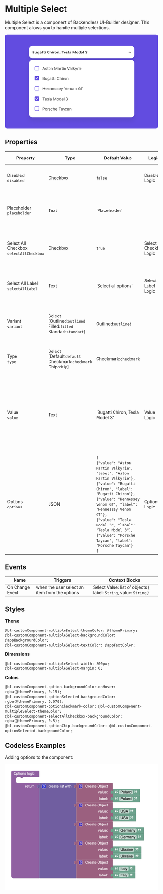 # Multiple Select

Multiple Select is a component of Backendless UI-Builder designer. This component allows you to handle multiple selections.

<p align="center">
  <img alt="main thumbnail" src="./thumbnail.png" width="780"/>
</p>

## Properties

| Property                                    | Type                                                                     | Default Value                                                                                                                                                                                                                                                                                                                                        | Logic                     | Data Binding | UI Setting | Description                                                                                                                                                              |
|---------------------------------------------|--------------------------------------------------------------------------|------------------------------------------------------------------------------------------------------------------------------------------------------------------------------------------------------------------------------------------------------------------------------------------------------------------------------------------------------|---------------------------|--------------|------------|--------------------------------------------------------------------------------------------------------------------------------------------------------------------------|
| Disabled<br/>`disabled`                     | Checkbox                                                                 | `false`                                                                                                                                                                                                                                                                                                                                              | Disabled Logic            | YES          | YES        | This handler allows you to disable a component.                                                                                                                          |
| Placeholder<br/>`placeholder`               | Text                                                                     | 'Placeholder'                                                                                                                                                                                                                                                                                                                                        |                           | NO           | YES        | This handler allows you to specify a placeholder for a component.                                                                                                        |
| Select All Checkbox<br/>`selectAllCheckbox` | Checkbox                                                                 | `true`                                                                                                                                                                                                                                                                                                                                               | Select All Checkbox Logic | YES          | YES        | This handler allows you to add a checkbox to select all options.                                                                                                         |
| Select All Label<br/>`selectAllLabel`       | Text                                                                     | 'Select all options'                                                                                                                                                                                                                                                                                                                                 | Select All Label Logic    | YES          | YES        | This handler allows you to specify label for "Select All Checkbox".                                                                                                      |
| Variant<br/>`variant`                       | Select [Outlined:`outlined`<br/>Filled:`filled`<br/>Standart:`standart`] | Outlined:`outlined`                                                                                                                                                                                                                                                                                                                                  |                           | NO           | YES        | This handler allows you to select a variant of the component.                                                                                                            |
| Type<br/>`type`                             | Select [Default:`default`<br/>Checkmark:`checkmark`<br/>Chip:`chip`]     | Checkmark:`checkmark`                                                                                                                                                                                                                                                                                                                                |                           | NO           | YES        | This handler allows you to select a type of the component.                                                                                                               |
| Value<br/>`value`                           | Text                                                                     | 'Bugatti Chiron, Tesla Model 3'                                                                                                                                                                                                                                                                                                                      | Value Logic               | YES          | YES        | This handler allows you to add value by default. Enter the value separated by a comma. Signature of value: '`String`, `String`'.                                         |
| Options<br/>`options`                       | JSON                                                                     | `[`<br/>`{"value": "Aston Martin Valkyrie", "label": "Aston Martin Valkyrie"},`<br/>`{"value": "Bugatti Chiron", "label": "Bugatti Chiron"},`<br/>`{"value": "Hennessey Venom GT", "label": "Hennessey Venom GT"},`<br/>`{"value": "Tesla Model 3", "label": "Tesla Model 3"},`<br/>`{"value": "Porsche Taycan", "label": "Porsche Taycan"}`<br/>`]` | Options Logic             | YES          | YES        | This handler allows you to add options to the component. Watch [Codeless Examples](#examples). Signature of options: list of objects { label: `String`, value: `String`} |

## Events

| Name             | Triggers                                      | Context Blocks                                                      |
|------------------|-----------------------------------------------|---------------------------------------------------------------------|
| On Change Event  | when the user select an item from the options | Select Value: list of objects { label: `String`, value: `String` }  |

## Styles

**Theme**
````
@bl-customComponent-multipleSelect-themeColor: @themePrimary;
@bl-customComponent-multipleSelect-backgroundColor: @appBackgroundColor;
@bl-customComponent-multipleSelect-textColor: @appTextColor;
````

**Dimensions**
````
@bl-customComponent-multipleSelect-width: 300px;
@bl-customComponent-multipleSelect-margin: 0;
````

**Colors**
````
@bl-customComponent-option-backgroundColor-onHover: rgba(@themePrimary, 0.15);
@bl-customComponent-optionSelected-backgroundColor: rgba(@themePrimary, 0.078);
@bl-customComponent-optionCheckmark-color: @bl-customComponent-multipleSelect-themeColor;
@bl-customComponent-selectAllCheckbox-backgroundColor: rgba(@themePrimary, 0.5);
@bl-customComponent-optionChip-backgroundColor: @bl-customComponent-optionSelected-backgroundColor;
````

## <a id="examples"></a> Codeless Examples

Adding options to the component:

![markers example](./example-images/add-options.png)
